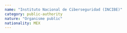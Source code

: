```yaml
---
name: "Instituto Nacional de Ciberseguridad (INCIBE)"
category: public-authority
nature: "Organisme public"
nationality: MEX
---
```

